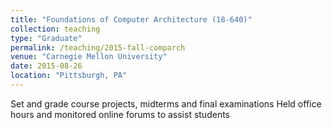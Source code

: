 ```yaml
---
title: "Foundations of Computer Architecture (18-640)"
collection: teaching
type: "Graduate"
permalink: /teaching/2015-fall-comparch
venue: "Carnegie Mellon University"
date: 2015-08-26
location: "Pittsburgh, PA"
---
```


Set and grade course projects, midterms and final examinations
Held office hours and monitored online forums to assist students
